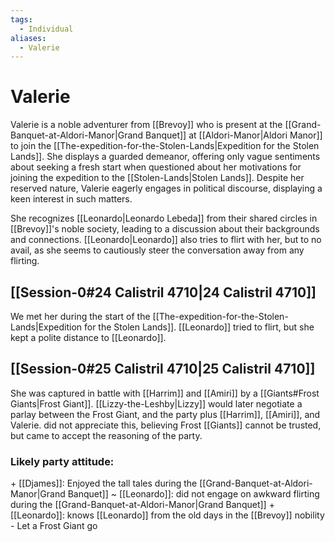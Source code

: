 ```yaml
---
tags:
  - Individual
aliases:
  - Valerie
---
```

# Valerie
Valerie is a noble adventurer from [[Brevoy]] who is present at the [[Grand-Banquet-at-Aldori-Manor|Grand Banquet]] at [[Aldori-Manor|Aldori Manor]] to join the [[The-expedition-for-the-Stolen-Lands|Expedition for the Stolen Lands]]. She displays a guarded demeanor, offering only vague sentiments about seeking a fresh start when questioned about her motivations for joining the expedition to the [[Stolen-Lands|Stolen Lands]]. Despite her reserved nature, Valerie eagerly engages in political discourse, displaying a keen interest in such matters. 

She recognizes [[Leonardo|Leonardo Lebeda]] from their shared circles in [[Brevoy]]'s noble society, leading to a discussion about their backgrounds and connections. [[Leonardo|Leonardo]] also tries to flirt with her, but to no avail, as she seems to cautiously steer the conversation away from any flirting. 

## [[Session-0#24 Calistril 4710|24 Calistril 4710]]
We met her during the start of the [[The-expedition-for-the-Stolen-Lands|Expedition for the Stolen Lands]]. [[Leonardo]] tried to flirt, but she kept a polite distance to [[Leonardo]].

## [[Session-0#25 Calistril 4710|25 Calistril 4710]]
She was captured in battle with [[Harrim]] and [[Amiri]] by a [[Giants#Frost Giants|Frost Giant]]. [[Lizzy-the-Leshby|Lizzy]] would later negotiate a parlay between the Frost Giant, and the party plus [[Harrim]], [[Amiri]], and Valerie. did not appreciate this, believing Frost [[Giants]] cannot be trusted, but came to accept the reasoning of the party. 
### Likely party attitude:
\+ [[Djames]]: Enjoyed the tall tales during the [[Grand-Banquet-at-Aldori-Manor|Grand Banquet]]
\~ [[Leonardo]]: did not engage on awkward flirting during the [[Grand-Banquet-at-Aldori-Manor|Grand Banquet]]
\+ [[Leonardo]]: knows [[Leonardo]] from the old days in the [[Brevoy]] nobility 
\- Let a Frost Giant go